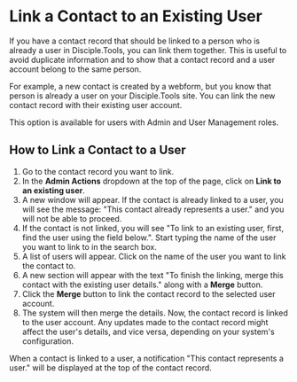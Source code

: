 # Link a Contact to an Existing User

If you have a contact record that should be linked to a person who is already a user in Disciple.Tools, you can link them together. This is useful to avoid duplicate information and to show that a contact record and a user account belong to the same person.

For example, a new contact is created by a webform, but you know that person is already a user on your Disciple.Tools site. You can link the new contact record with their existing user account.

This option is available for users with Admin and User Management roles.

## How to Link a Contact to a User

1.  Go to the contact record you want to link.
2.  In the **Admin Actions** dropdown at the top of the page, click on **Link to an existing user**.
3.  A new window will appear. If the contact is already linked to a user, you will see the message: "This contact already represents a user." and you will not be able to proceed.
4.  If the contact is not linked, you will see "To link to an existing user, first, find the user using the field below.". Start typing the name of the user you want to link to in the search box.
5.  A list of users will appear. Click on the name of the user you want to link the contact to.
6.  A new section will appear with the text "To finish the linking, merge this contact with the existing user details." along with a **Merge** button.
7.  Click the **Merge** button to link the contact record to the selected user account.
8.  The system will then merge the details. Now, the contact record is linked to the user account. Any updates made to the contact record might affect the user's details, and vice versa, depending on your system's configuration.

When a contact is linked to a user, a notification "This contact represents a user." will be displayed at the top of the contact record. 